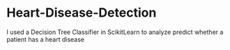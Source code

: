 # Heart-Disease-Detection
I used a Decision Tree Classifier in ScikitLearn to analyze predict whether a patient has a heart disease 
